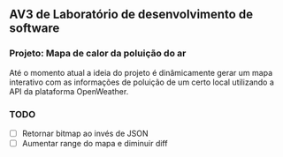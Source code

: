 ## AV3 de Laboratório de desenvolvimento de software

### Projeto: Mapa de calor da poluição do ar

Até o momento atual a ideia do projeto é dinâmicamente gerar um mapa interativo com as informações de poluição de um certo local utilizando a API da plataforma OpenWeather.

### TODO 
- [ ] Retornar bitmap ao invés de JSON
- [ ] Aumentar range do mapa e diminuir diff
